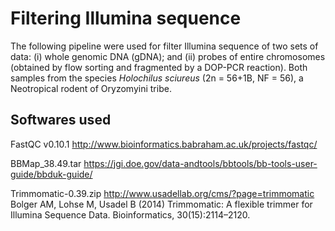 # Filtering Illumina sequence

The following pipeline were used for filter Illumina sequence of two sets of data: (i) whole genomic DNA (gDNA); and (ii) probes of entire chromosomes (obtained by flow sorting and fragmented by a DOP-PCR reaction). Both samples from the species *Holochilus sciureus* (2n = 56+1B, NF = 56), a Neotropical rodent of Oryzomyini tribe.

## Softwares used

FastQC v0.10.1
http://www.bioinformatics.babraham.ac.uk/projects/fastqc/

BBMap_38.49.tar
https://jgi.doe.gov/data-andtools/bbtools/bb-tools-user-guide/bbduk-guide/

Trimmomatic-0.39.zip
http://www.usadellab.org/cms/?page=trimmomatic
Bolger AM, Lohse M, Usadel B (2014) Trimmomatic: A flexible trimmer for Illumina Sequence Data. Bioinformatics, 30(15):2114–2120.

